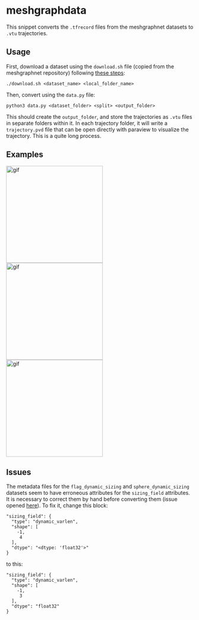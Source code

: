 # meshgraphdata

This snippet converts the `.tfrecord` files from the meshgraphnet datasets to `.vtu` trajectories. 

## Usage

First, download a dataset using the `download.sh` file (copied from the meshgraphnet repository) following <a href="https://github.com/google-deepmind/deepmind-research/tree/master/meshgraphnets#datasets">these steps</a>:

```
./download.sh <dataset_name> <local_folder_name>
```

Then, convert using the `data.py` file:

```
python3 data.py <dataset_folder> <split> <output_folder>
```

This should create the `output_folder`, and store the trajectories as `.vtu` files in separate folders within it. In each trajectory folder, it will write a `trajectory.pvd` file that can be open directly with paraview to visualize the trajectory. This is a quite long process.

## Examples

<img width="260" alt="gif" src="animations/plate.gif"> <img width="260" alt="gif" src="animations/flag.gif"> <img width="260" alt="gif" src="animations/sphere.gif">

## Issues

The metadata files for the `flag_dynamic_sizing` and `sphere_dynamic_sizing` datasets seem to have erroneous attributes for the `sizing_field` attributes. It is necessary to correct them by hand before converting them (issue opened <a href="https://github.com/google-deepmind/deepmind-research/issues/651">here</a>). To fix it, change this block:

```
"sizing_field": {
  "type": "dynamic_varlen",
  "shape": [
    -1,
     4
  ],
  "dtype": "<dtype: 'float32'>"
}
```

to this:

```
"sizing_field": {
  "type": "dynamic_varlen",
  "shape": [
    -1,
     3
  ],
  "dtype": "float32"
}
```
